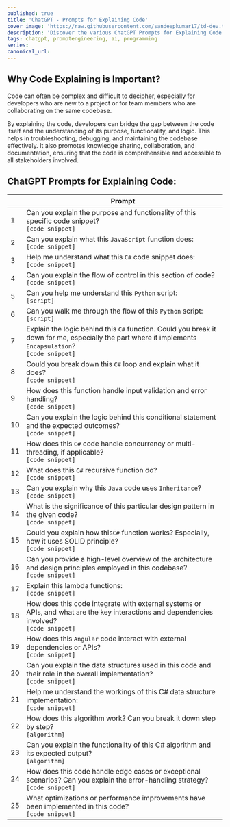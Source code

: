 ```yaml
---
published: true
title: 'ChatGPT - Prompts for Explaining Code'
cover_image: 'https://raw.githubusercontent.com/sandeepkumar17/td-dev.to/master/assets/blog-cover/open-ai-chat-gpt.jpg'
description: 'Discover the various ChatGPT Prompts for Explaining Code snippets'
tags: chatgpt, promptengineering, ai, programming
series:
canonical_url:
---
```


## Why Code Explaining is Important?

Code can often be complex and difficult to decipher, especially for developers who are new to a project or for team members who are collaborating on the same codebase.

By explaining the code, developers can bridge the gap between the code itself and the understanding of its purpose, functionality, and logic. This helps in troubleshooting, debugging, and maintaining the codebase effectively. It also promotes knowledge sharing, collaboration, and documentation, ensuring that the code is comprehensible and accessible to all stakeholders involved.

## ChatGPT Prompts for Explaining Code:

|  | Prompt |
| --- | --- |
| 1 | Can you explain the purpose and functionality of this specific code snippet?<br /> `[code snippet]` |
| 2 | Can you explain what this `JavaScript` function does:<br /> `[code snippet]` |
| 3 | Help me understand what this `C#` code snippet does:<br /> `[code snippet]` |
| 4 | Can you explain the flow of control in this section of code?<br /> `[code snippet]` |
| 5 | Can you help me understand this `Python` script:<br /> `[script]` |
| 6 | Can you walk me through the flow of this `Python` script:<br /> `[script]` |
| 7 | Explain the logic behind this `C#` function. Could you break it down for me, especially the part where it implements `Encapsulation`?<br /> `[code snippet]` |
| 8 | Could you break down this `C#` loop and explain what it does?<br /> `[code snippet]` |
| 9 | How does this function handle input validation and error handling?<br /> `[code snippet]` |
| 10 | Can you explain the logic behind this conditional statement and the expected outcomes?<br /> `[code snippet]` |
| 11 | How does this `C#` code handle concurrency or multi-threading, if applicable?<br /> `[code snippet]` |
| 12 | What does this `C#` recursive function do?<br /> `[code snippet]` |
| 13 | Can you explain why this `Java` code uses  `Inheritance`?<br /> `[code snippet]` |
| 14 | What is the significance of this particular design pattern in the given code?<br /> `[code snippet]` |
| 15 | Could you explain how this`C#` function works? Especially, how it uses SOLID principle?<br /> `[code snippet]` |
| 16 | Can you provide a high-level overview of the architecture and design principles employed in this codebase?<br /> `[code snippet]` |
| 17 | Explain this lambda functions:<br /> `[code snippet]` |
| 18 | How does this code integrate with external systems or APIs, and what are the key interactions and dependencies involved?<br /> `[code snippet]` |
| 19 | How does this `Angular` code interact with external dependencies or APIs?<br /> `[code snippet]` |
| 20 | Can you explain the data structures used in this code and their role in the overall implementation?<br /> `[code snippet]` |
| 21 | Help me understand the workings of this C# data structure implementation:<br /> `[code snippet]` |
| 22 | How does this algorithm work? Can you break it down step by step?<br /> `[algorithm]` |
| 23 | Can you explain the functionality of this C# algorithm and its expected output?<br /> `[algorithm]` |
| 24 | How does this code handle edge cases or exceptional scenarios? Can you explain the error-handling strategy?<br /> `[code snippet]` |
| 25 | What optimizations or performance improvements have been implemented in this code?<br /> `[code snippet]` |
